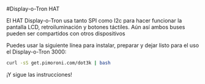 <!--
---
name: Display-o-Tron HAT
description: Una pantalla LCD de 3 líneas con luz RGB con 6 zonas y 6 botones táctiles
pincount: 40
pin:
  '3':
    mode: i2c
  '5':
    mode: i2c
  '19':
    mode: spi
  '22':
    name: Selector de Registro LCD
    mode: salida
    active: alto (encendido)
  '23':
    mode: spi
  '24':
    name: Selector de Chip LCD
    mode: chipselect
    active: alto (encendido)
  '32':
    name: LCD Reset
    mode: salida
    active: low
-->
#Display-o-Tron HAT

El HAT Display-o-Tron usa tanto SPI como I2c para hacer funcionar la pantalla LCD, retroiluminación y botones táctiles.
Aún así ambos buses pueden ser compartidos con otros dispositivos

Puedes usar la siguiente línea para instalar, preparar y dejar listo para el uso el Display-o-Tron 3000:

```bash
curl -sS get.pimoroni.com/dot3k | bash
```

¡Y sigue las instrucciones!
